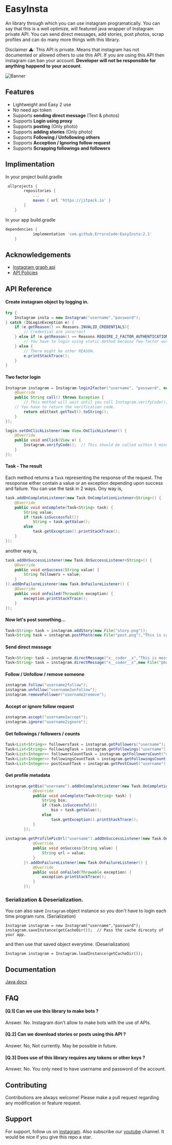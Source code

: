 
# EasyInsta
An library through which you can use instagram programatically. You can say that this is a well optimize, will featured java wrapper of Instagram private API. You can send direct messages, add stories, post photos, scrap profiles and can do many more things with this library.

Disclaimer ⚠: This API is private. Means that instagram has not documented or allowed others to use this API. If you are using this API then instagram can ban your account. **Developer will not be responsible for anything happend to your account**.

![Banner](https://i.ytimg.com/vi/jhTuFxpzevI/maxresdefault.jpg)

## Features

- Lightweight and Easy 2 use
- No need api token
- Supports **sending direct message** (Text & photos)
- Supports **Login using proxy**
- Supports **posting** (Only photo)
- Supports **adding stories** (Only photo)
- Supports **Following / Unfollowing others**
- Supports **Acception / Ignoring follow request**
- Supports **Scrapping followings and followers**

## Implimentation
 In your project build.gradle
```groovy
 allprojects {
		repositories {
			...
			maven { url 'https://jitpack.io' }
		}
	}
```
In your app build.gradle
```groovy
dependencies {
	        implementation 'com.github.ErrorxCode:EasyInsta:2.1'
	}
```



## Acknowledgements

 - [Instagram graph api](https://developers.facebook.com/docs/instagram-api/)
 - [API Policies](https://developers.facebook.com/devpolicy/)


## API Reference

#### Create instagram object by logging in.
```java
try {
    Instagram insta = new Instagram("username","password");
} catch (IGLoginException e) {
    if (e.getReason() == Reasons.INVALID_CREDENTIALS){
        // Credential are incorrect
    } else if (e.getReason() == Reasons.REQUIRE_2_FACTOR_AUTHENTICATION){
        // You have to login using static method because Two-factor authentication is required.
    } else {
        // There might be other REASON.
        e.printStackTrace();
    }
}
```

#### Two factor login
```java
Instagram instagram = Instagram.login2factor("username", "password", new Callable<String>() {
    @Override
    public String call() throws Exception {
        // This method will wait until you call Instagram.verifyCode();
	// You have to return the verification code.
        return edittext.getText().toString();
    }
});

login.setOnClickListener(new View.OnClickListener() {
    @Override
    public void onClick(View v) {
        Instagram.verifyCode();  // This should be called within 5 minutes of code sent.
    }
});
```

#### Task - The result

Each method returns a `Task` representing the response of the request. The resoponse either contain a value or an exception
depending upon success and failure. You can use the task in 2 ways. Ony way is,
```java
task.addOnCompleteListener(new Task.OnCompletionListener<String>() {
    @Override
    public void onComplete(Task<String> task) {
        String value;
        if (task.isSuccessful())
            String = task.getValue();
        else
            task.getException().printStackTrace();
    }
});
```
another way is,
```java
task.addOnSuccessListener(new Task.OnSuccessListener<String>() {
    @Override
    public void onSuccess(String value) {
        String followers = value;
    }
}).addOnFailureListener(new Task.OnFailureListener() {
    @Override
    public void onFailed(Throwable exception) {
        exception.printStackTrace();
    }
});
```

#### Now let's post something...
```java
Task<String> task = instagram.addStory(new File("story.png"));
Task<String task = instagram.postPhoto(new File("post.png"),"This is caption");
```

#### Send direct message
```java
Task<String> task = instagram.directMessage("x__coder__x","This is message...");
Task<String> task = instagram.directMessage("x__coder__x",new File("photo.jpg"));
```

#### Follow / Unfollow / remove someone
```java
instagram.follow("username2follow");
instagram.unfollow("username2unfollow");
instagram.removeFollower("username2remove");

```

#### Accept or ignore follow request
```java
instagram.accept("username2accept");
instagram.ignore("username2ignore");
```

#### Get followings / followers / counts
```java
Task<List<String>> followersTask = instagram.getFollowers("username");
Task<List<String>> followingTask = instagram.getFollowings("username");
Task<List<Integer>> followersCountTask = instagram.getFollowersCount("username");
Task<List<Integer>> followingsCountTask = instagram.getFollowingsCount("username");
Task<List<Integer>> postCountTask = instagram.getPostCount("username");
```

#### Get profile metadata
```java
instagram.getBio("username").addOnCompleteListener(new Task.OnCompletionListener<String>() {
            @Override
            public void onComplete(Task<String> task) {
                String bio;
                if (task.isSuccessful())
                    bio = task.getValue();
                else 
                    task.getException().printStackTrace();
            }
        });
	
instagram.getProfilePicUrl("username").addOnSuccessListener(new Task.OnSuccessListener<String>() {
            @Override
            public void onSuccess(String value) {
                String url = value;
            }
        }).addOnFailureListener(new Task.OnFailureListener() {
            @Override
            public void onFailed(Throwable exception) {
                exception.printStackTrace();
            }
        });
```

### Serialization & Deserialization.
You can also save `Instagram` object instance so you don't have to login each time program runs. (Serialization)
```
Instagram instagram = new Instagram("username","password");
instagram.saveInstance(getCacheDir());  // Pass the cache direcoty of your app.
```
and then use that saved object everytime. (Deserialization)
```
Instagram instagram = Instagram.loadInstance(getCacheDir());
```
## Documentation

[Java docs](https://errorxcode.github.io/docs/easyinsta/index.html)


## FAQ

#### [Q.1] Can we use this library to make bots ?

Answer. No. Instagram don't allow to make bots with the use of APIs.

#### [Q.2] Can we download stories or posts using this API ?

Answer. No, Not currently. May be possible in future.

#### [Q.3] Does use of this library requires any tokens or other keys ?

Answer. No. You only need to have username and password of the account.


## Contributing

Contributions are always welcome! Please make a pull request regarding any modification or feature request.


## Support

For support, follow us on [instagram](https://www.instagram.com/andro.developer).
 Also subscribe our [youtube](https://www.youtube.com/channel/UCcQS2F6LXAyuE_RXoIQxkMA) channel.
 It would be nice if you give this repo a star.

